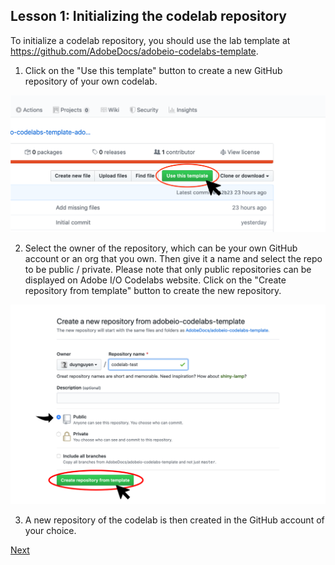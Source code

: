 ## Lesson 1: Initializing the codelab repository

To initialize a codelab repository, you should use the lab template at https://github.com/AdobeDocs/adobeio-codelabs-template.

1. Click on the "Use this template" button to create a new GitHub repository of your own codelab.

![use-template](assets/use-template.png)

2. Select the owner of the repository, which can be your own GitHub account or an org that you own. Then give it a name and select the repo to be public / private. Please note that only public repositories can be displayed on Adobe I/O Codelabs website. Click on the "Create repository from template" button to create the new repository.

![name-repo](assets/name-repo.png)

3. A new repository of the codelab is then created in the GitHub account of your choice.

[Next](lesson2.md)
